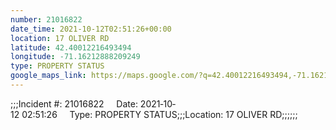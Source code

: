 ```yaml
---
number: 21016822
date_time: 2021-10-12T02:51:26+00:00
location: 17 OLIVER RD
latitude: 42.40012216493494
longitude: -71.16212888209249
type: PROPERTY STATUS
google_maps_link: https://maps.google.com/?q=42.40012216493494,-71.16212888209249
---
```


;;;Incident #: 21016822     Date: 2021‐10‐12 02:51:26     Type: PROPERTY STATUS;;;Location: 17 OLIVER RD;;;;;;
